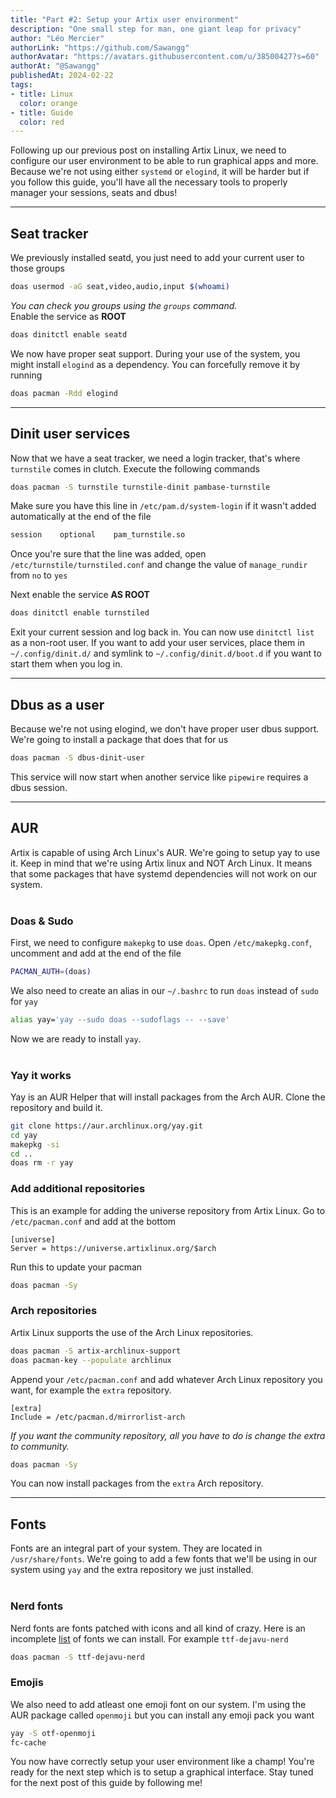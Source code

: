 ```yaml
---
title: "Part #2: Setup your Artix user environment"
description: "One small step for man, one giant leap for privacy"
author: "Léo Mercier"
authorLink: "https://github.com/Sawangg"
authorAvatar: "https://avatars.githubusercontent.com/u/38500427?s=60"
authorAt: "@Sawangg"
publishedAt: 2024-02-22
tags: 
- title: Linux
  color: orange
- title: Guide
  color: red
---
```


Following up our previous post on installing Artix Linux, we need to configure our user environment to be able to run graphical apps and more. Because we're not using either `systemd` or `elogind`, it will be harder but if you follow this guide, you'll have all the necessary tools to properly manager your sessions, seats and dbus!

***

## Seat tracker

We previously installed seatd, you just need to add your current user to those groups
```sh
doas usermod -aG seat,video,audio,input $(whoami)
```

_You can check you groups using the `groups` command._
<br />
Enable the service as **ROOT**
```sh
doas dinitctl enable seatd
```

We now have proper seat support. During your use of the system, you might install `elogind` as a dependency. You can forcefully remove it by running
```sh
doas pacman -Rdd elogind
```

***

## Dinit user services

Now that we have a seat tracker, we need a login tracker, that's where `turnstile` comes in clutch. Execute the following commands
```sh
doas pacman -S turnstile turnstile-dinit pambase-turnstile
```

Make sure you have this line in `/etc/pam.d/system-login` if it wasn't added automatically at the end of the file
```sh
session    optional    pam_turnstile.so
```

Once you're sure that the line was added, open `/etc/turnstile/turnstiled.conf` and change the value of `manage_rundir` from `no` to `yes`

Next enable the service **AS ROOT**
```sh
doas dinitctl enable turnstiled
```

Exit your current session and log back in. You can now use `dinitctl list` as a non-root user. If you want to add your user services, place them in `~/.config/dinit.d/` and symlink to `~/.config/dinit.d/boot.d` if you want to start them when you log in.

***

## Dbus as a user

Because we're not using elogind, we don't have proper user dbus support. We're going to install a package that does that for us
```sh
doas pacman -S dbus-dinit-user
```

This service will now start when another service like `pipewire` requires a dbus session.

***

## AUR

Artix is capable of using Arch Linux's AUR. We're going to setup yay to use it. Keep in mind that we're using Artix linux and NOT Arch Linux. It means that some packages that have systemd dependencies will not work on our system.  
<br />

### Doas & Sudo

First, we need to configure `makepkg` to use `doas`. Open `/etc/makepkg.conf`, uncomment and add at the end of the file

```sh
PACMAN_AUTH=(doas)
```
We also need to create an alias in our `~/.bashrc` to run `doas` instead of `sudo` for `yay`

```sh
alias yay='yay --sudo doas --sudoflags -- --save'
```
Now we are ready to install `yay`.  
<br />

### Yay it works

Yay is an AUR Helper that will install packages from the Arch AUR. Clone the repository and build it.

```sh
git clone https://aur.archlinux.org/yay.git
cd yay
makepkg -si
cd ..
doas rm -r yay
```

### Add additional repositories

This is an example for adding the universe repository from Artix Linux. Go to `/etc/pacman.conf` and add at the bottom

```
[universe]
Server = https://universe.artixlinux.org/$arch
```
Run this to update your pacman

```sh
doas pacman -Sy
```
### Arch repositories

Artix Linux supports the use of the Arch Linux repositories.

```sh
doas pacman -S artix-archlinux-support
doas pacman-key --populate archlinux
```
Append your `/etc/pacman.conf` and add whatever Arch Linux repository you want, for example the `extra` repository. 

```
[extra]
Include = /etc/pacman.d/mirrorlist-arch
```
_If you want the community repository, all you have to do is change the extra to community._

```sh
doas pacman -Sy
```
You can now install packages from the `extra` Arch repository.

***

## Fonts

Fonts are an integral part of your system. They are located in `/usr/share/fonts`. We're going to add a few fonts that we'll be using in our system using `yay` and the extra repository we just installed.  
<br />

### Nerd fonts

Nerd fonts are fonts patched with icons and all kind of crazy. Here is an incomplete [list](https://archlinux.org/groups/x86_64/nerd-fonts/) of fonts we can install. For example `ttf-dejavu-nerd`

```sh
doas pacman -S ttf-dejavu-nerd
```

### Emojis

We also need to add atleast one emoji font on our system. I'm using the AUR package called `openmoji` but you can install any emoji pack you want

```sh
yay -S otf-openmoji
fc-cache
```
You now have correctly setup your user environment like a champ! You're ready for the next step which is to setup a graphical interface. Stay tuned for the next post of this guide by following me!


